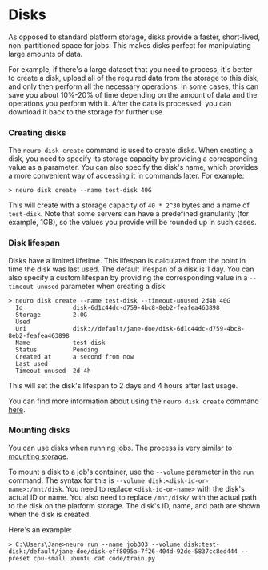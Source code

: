 # Disks

As opposed to standard platform storage, disks provide a faster, short-lived, non-partitioned space for jobs. This makes disks perfect for manipulating large amounts of data. 

For example, if there's a large dataset that you need to process, it's better to create a disk, upload all of the required data from the storage to this disk, and only then perform all the necessary operations. In some cases, this can save you about 10%-20% of time depending on the amount of data and the operations you perform with it. After the data is processed, you can download it back to the storage for further use.

### Creating disks

The `neuro disk create` command is used to create disks. When creating a disk, you need to specify its storage capacity by providing a corresponding value as a parameter. You can also specify the disk's name, which provides a more convenient way of accessing it in commands later. For example:

```text
> neuro disk create --name test-disk 40G
```

This will create with a storage capacity of `40 * 2^30` bytes and a name of `test-disk`. Note that some servers can have a predefined granularity \(for example, 1GB\), so the values you provide will be rounded up in such cases.

### Disk lifespan

Disks have a limited lifetime. This lifespan is calculated from the point in time the disk was last used. The default lifespan of a disk is 1 day. You can also specify a custom lifespan by providing the corresponding value in a `--timeout-unused` parameter when creating a disk: 

```text
> neuro disk create --name test-disk --timeout-unused 2d4h 40G
  Id              disk-6d1c44dc-d759-4bc8-8eb2-feafea463898
  Storage         2.0G
  Used
  Uri             disk://default/jane-doe/disk-6d1c44dc-d759-4bc8-8eb2-feafea463898
  Name            test-disk
  Status          Pending
  Created at      a second from now
  Last used
  Timeout unused  2d 4h
```

This will set the disk's lifespan to 2 days and 4 hours after last usage.

You can find more information about using the `neuro disk create` command [here](https://neu-ro.gitbook.io/neu-ro-cli-reference/commands/disk).

### Mounting disks

You can use disks when running jobs. The process is very similar to [mounting storage](storage.md#how-do-i-use-storage-folders-in-jobs). 

To mount a disk to a job's container, use the `--volume` parameter in the `run` command. The syntax for this is `--volume disk:<disk-id-or-name>:/mnt/disk`. You need to replace `<disk-id-or-name>` with the disk's actual ID or name. You also need to replace `/mnt/disk/` with the actual path to the disk on the platform storage. The disk's ID, name, and path are shown when the disk is created. 

Here's an example:

```text
> C:\Users\Jane>neuro run --name job303 --volume disk:test-disk:/default/jane-doe/disk-eff8095a-7f26-404d-92de-5837cc8ed444 --preset cpu-small ubuntu cat code/train.py
```

